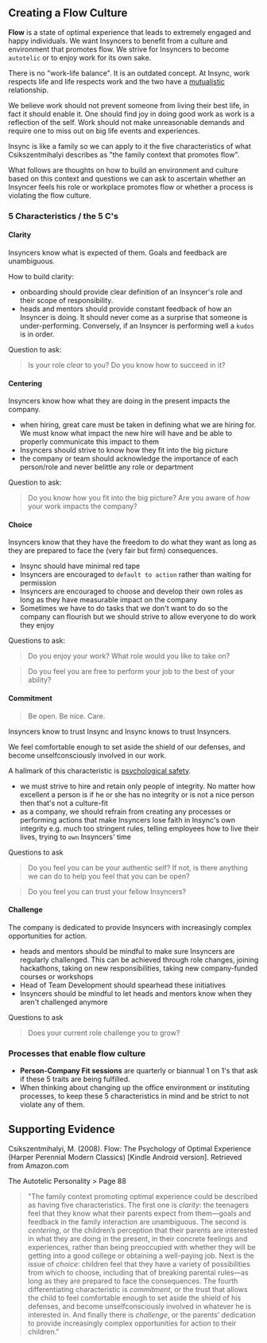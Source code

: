 ## Creating a Flow Culture

**Flow** is a state of optimal experience that leads to extremely engaged and happy individuals.  We want Insyncers to benefit from a culture and environment that  promotes flow. We strive for Insyncers to become `autotelic` or to enjoy work for its own sake. 

There is no "work-life balance". It is an outdated concept. At Insync, work respects life and life respects work and the two have a [mutualistic](https://en.wikipedia.org/wiki/Mutualism_(biology)) relationship. 

We believe work should not prevent someone from living their best life, in fact it should enable it. One should find joy in doing good work as work is a reflection of the self. Work should not make unreasonable demands and require one to miss out on big life events and experiences.

Insync is like a family so we can apply to it the five characteristics of what Csikszentmihalyi describes as "the family context that promotes flow".

What follows are thoughts on how to build an environment and culture based on this context and questions we can ask to ascertain whether an Insyncer feels his role or workplace promotes flow or whether a process is violating the flow culture. 


### 5 Characteristics / the 5 C's

#### Clarity

Insyncers know what is expected of them. Goals and feedback are unambiguous.

How to build clarity:

* onboarding should provide clear definition of an Insyncer's role and their scope of responsibility.
* heads and mentors should provide constant feedback of how an Insyncer is doing. It should never come as a surprise that someone is under-performing. Conversely, if an Insyncer is performing well a `kudos` is in order.

Question to ask:

> Is your role *clear* to you? Do you know how to succeed in it?

#### Centering

Insyncers know how what they are doing in the present impacts the company. 

* when hiring, great care must be taken in defining what we are hiring for. We must know what impact the new hire will have and be able to properly communicate this impact to them
* Insyncers should strive to know how they fit into the big picture
* the company or team should acknowledge the importance of each person/role and never belittle any role or department

Question to ask:

> Do you know how you fit into the big picture? Are you aware of *how* your work impacts the company? 

#### Choice

Insyncers know that they have the freedom to do what they want as long as they are prepared to face the (very fair but firm) consequences. 

* Insync should have minimal red tape
* Insyncers are encouraged to `default to action` rather than waiting for permission
* Insyncers are encouraged to choose and develop their own roles as long as they have measurable impact on the company
* Sometimes we have to do tasks that we don't want to do so the company can flourish but we should strive to allow everyone to do work they enjoy

Questions to ask:

> Do you enjoy your work? What role would you like to take on?

> Do you feel you are free to perform your job to the best of your ability?

#### Commitment

> Be open. Be nice. Care.

Insyncers know to trust Insync and Insync knows to trust Insyncers.

We  feel comfortable enough to set aside the shield of our defenses, and become unselfconsciously involved in our work.

A hallmark of this characteristic is [psychological safety](https://en.wikipedia.org/wiki/Psychological_safety). 

* we must strive to hire and retain only people of integrity. No matter how excellent a person is if he or she has no integrity or is not a nice person then that's not a culture-fit 
* as a company, we should refrain from creating any processes or performing actions that make Insyncers lose faith in Insync's own integrity e.g. much too stringent rules, telling employees how to live their lives, trying to `own` Insyncers' time

Questions to ask

> Do you feel you can be your authentic self? If not, is there anything we can do to help you feel that you can be open?

> Do you feel you can trust your fellow Insyncers?

#### Challenge

The company is dedicated to provide Insyncers with increasingly complex opportunities for action.

* heads and mentors should be mindful to make sure Insyncers are regularly challenged. This can be achieved through role changes, joining hackathons, taking on new responsibilities, taking new company-funded courses or workshops
* Head of Team Development should spearhead these initiatives
* Insyncers should be mindful to let heads and mentors know when they aren't challenged anymore

Questions to ask

> Does your current role challenge you to grow? 

### Processes that enable flow culture

* **Person-Company Fit sessions** are quarterly or biannual 1 on 1's that ask if these 5 traits are being fulfilled.
* When thinking about changing up the office environment or instituting processes, to keep these 5 characteristics in mind and be strict to not violate any of them.

## Supporting Evidence

Csikszentmihalyi, M. (2008). Flow: The Psychology of Optimal Experience (Harper Perennial Modern Classics) [Kindle Android version]. Retrieved from Amazon.com

The Autotelic Personality > Page 88

> "The family context promoting optimal experience could be described as having five characteristics. The first one is *clarity*: the teenagers feel that they know what their parents expect from them—goals and feedback in the family interaction are unambiguous. The second is *centering*, or the children’s perception that their parents are interested in what they are doing in the present, in their concrete feelings and experiences, rather than being preoccupied with whether they will be getting into a good college or obtaining a well-paying job. Next is the issue of *choice*: children feel that they have a variety of possibilities from which to choose, including that of breaking parental rules—as long as they are prepared to face the consequences. The fourth differentiating characteristic is *commitment*, or the trust that allows the child to feel comfortable enough to set aside the shield of his defenses, and become unselfconsciously involved in whatever he is interested in. And finally there is *challenge*, or the parents’ dedication to provide increasingly complex opportunities for action to their children."
